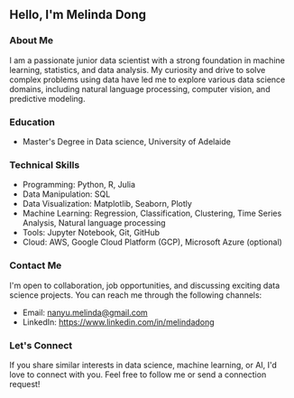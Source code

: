 ## Hello, I'm Melinda Dong 

### About Me

I am a passionate junior data scientist with a strong foundation in machine learning, statistics, and data analysis. My curiosity and drive to solve complex problems using data have led me to explore various data science domains, including natural language processing, computer vision, and predictive modeling.

### Education

- Master's Degree in Data science, University of Adelaide

### Technical Skills

- Programming: Python, R, Julia
- Data Manipulation: SQL
- Data Visualization: Matplotlib, Seaborn, Plotly
- Machine Learning: Regression, Classification, Clustering, Time Series Analysis, Natural language processing
- Tools: Jupyter Notebook, Git, GitHub
- Cloud: AWS, Google Cloud Platform (GCP), Microsoft Azure (optional)

### Contact Me

I'm open to collaboration, job opportunities, and discussing exciting data science projects. You can reach me through the following channels:

- Email: nanyu.melinda@gmail.com
- LinkedIn: https://www.linkedin.com/in/melindadong

### Let's Connect

If you share similar interests in data science, machine learning, or AI, I'd love to connect with you. Feel free to follow me or send a connection request!
